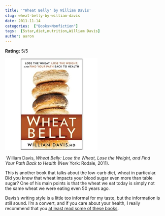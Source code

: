 ```yaml
---
title: '"Wheat Belly" by William Davis'
slug: wheat-belly-by-william-davis
date: 2011-11-14
categories:  ["Books>Nonfiction"]
tags:  [5star,diet,nutrition,William Davis]
author: aaron
---
```


**Rating:** 5/5

![Book cover](Wheat-Belly-Amazon.jpg "Wheat Belly")

 William Davis, *Wheat Belly: Lose the Wheat, Lose the Weight, and Find Your Path Back to Health* (New York: Rodale, 2011).

This is another book that talks about the low-carb diet, wheat in particular. Did you know that wheat impacts your blood sugar even more than table sugar? One of his main points is that the wheat we eat today is simply not the same wheat we were eating even 50 years ago.

Davis’s writing style is a little too informal for my taste, but the information is still sound. I’m a convert, and if you care about your health, I really recommend that you [at least read some of these books](/tags/diet/).
